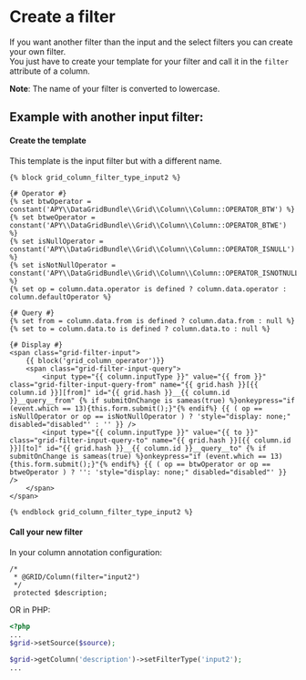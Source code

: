 Create a filter
===============

If you want another filter than the input and the select filters you can create your own filter.  
You just have to create your template for your filter and call it in the `filter` attribute of a column.

**Note**: The name of your filter is converted to lowercase.

## Example with another input filter:

#### Create the template

This template is the input filter but with a different name.

```twig
{% block grid_column_filter_type_input2 %}

{# Operator #}
{% set btwOperator = constant('APY\\DataGridBundle\\Grid\\Column\\Column::OPERATOR_BTW') %}
{% set btweOperator = constant('APY\\DataGridBundle\\Grid\\Column\\Column::OPERATOR_BTWE') %}
{% set isNullOperator = constant('APY\\DataGridBundle\\Grid\\Column\\Column::OPERATOR_ISNULL') %}
{% set isNotNullOperator = constant('APY\\DataGridBundle\\Grid\\Column\\Column::OPERATOR_ISNOTNULL') %}
{% set op = column.data.operator is defined ? column.data.operator : column.defaultOperator %}

{# Query #}
{% set from = column.data.from is defined ? column.data.from : null %}
{% set to = column.data.to is defined ? column.data.to : null %}

{# Display #}
<span class="grid-filter-input">
    {{ block('grid_column_operator')}}
    <span class="grid-filter-input-query">
        <input type="{{ column.inputType }}" value="{{ from }}" class="grid-filter-input-query-from" name="{{ grid.hash }}[{{ column.id }}][from]" id="{{ grid.hash }}__{{ column.id }}__query__from" {% if submitOnChange is sameas(true) %}onkeypress="if (event.which == 13){this.form.submit();}"{% endif%} {{ ( op == isNullOperator or op == isNotNullOperator ) ? 'style="display: none;" disabled="disabled"' : '' }} />
        <input type="{{ column.inputType }}" value="{{ to }}" class="grid-filter-input-query-to" name="{{ grid.hash }}[{{ column.id }}][to]" id="{{ grid.hash }}__{{ column.id }}__query__to" {% if submitOnChange is sameas(true) %}onkeypress="if (event.which == 13){this.form.submit();}"{% endif%} {{ ( op == btwOperator or op == btweOperator ) ? '': 'style="display: none;" disabled="disabled"' }} />
    </span>
</span>

{% endblock grid_column_filter_type_input2 %}
```

#### Call your new filter

In your column annotation configuration:

```
/*
 * @GRID/Column(filter="input2")
 */
 protected $description;
```

OR in PHP:

```php
<?php
...
$grid->setSource($source);

$grid->getColumn('description')->setFilterType('input2');
...
``` 

